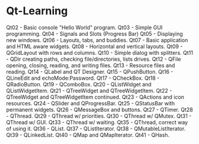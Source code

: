 # Qt-Learning

Qt02 - Basic console "Hello World" program.
Qt03 - Simple GUI programming.
Qt04 - Signals and Slots (Progress Bar)
Qt05 - Displaying new windows.
Qt06 - Layouts, tabs, and buddies.
Qt07 - Basic application and HTML aware widgets.
Qt08 - Horizontal and vertical layouts.
Qt09 - QGridLayout with rows and columns.
Qt10 - Simple dialog with splitters.
Qt11 - QDir creating paths, checking file/directories, lists drives.
Qt12 - QFile opening, closing, reading, and writing files.
Qt13 - Resource files and reading.
Qt14 - QLabel and QT Designer.
Qt15 - QPushButton.
Qt16 - QLineEdit and echoMode:Password.
Qt17 - QCheckBox.
Qt18 - QRadioButton.
Qt19 - QComboBox.
Qt20 - QListWidget and QListWidgetItem.
Qt21 - QTreeWidget and QTreeWidgetItem.
Qt22 - QTreeWidget and QTreeWidgetItem continued.
Qt23 - QActions and icon resources.
Qt24 - QSlider and QProgressBar.
Qt25 - QStatusBar with permanent widgets.
Qt26 - QMessageBox and buttons.
Qt27 - QTimer.
Qt28 - QThread.
Qt29 - QThread w/ priorities.
Qt30 - QThread w/ QMutex.
Qt31 - QThread w/ GUI.
Qt33 - QThread w/ waiting.
Qt35 - QThread, correct way of using it.
Qt36 - QList.
Qt37 - QListIterator.
Qt38 - QMutableListIterator.
Qt39 - QLinkedList.
Qt40 - QMap and QMapIterator.
Qt41 - QHash.
